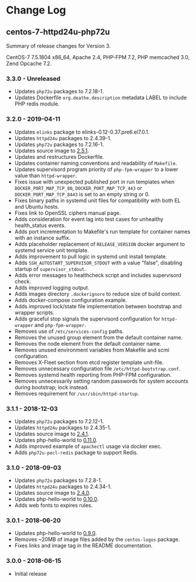 # Change Log

## centos-7-httpd24u-php72u

Summary of release changes for Version 3.

CentOS-7 7.5.1804 x86_64, Apache 2.4, PHP-FPM 7.2, PHP memcached 3.0, Zend Opcache 7.2.

### 3.3.0 - Unreleased

- Updates `php72u` packages to 7.2.18-1.
- Updates Dockerfile `org.deathe.description` metadata LABEL to include PHP redis module.

### 3.2.0 - 2019-04-11

- Updates `elinks` package to elinks-0.12-0.37.pre6.el7.0.1.
- Updates `httpd24u` packages to 2.4.39-1.
- Updates `php72u` packages to 7.2.16-1.
- Updates source image to [2.5.1](https://github.com/jdeathe/centos-ssh/releases/tag/2.5.1).
- Updates and restructures Dockerfile.
- Updates container naming conventions and readability of `Makefile`.
- Updates supervisord program priority of `php-fpm-wrapper` to a lower value than `httpd-wrapper`.
- Fixes issue with unexpected published port in run templates when `DOCKER_PORT_MAP_TCP_80`, `DOCKER_PORT_MAP_TCP_443` or `DOCKER_PORT_MAP_TCP_8443` is set to an empty string or 0.
- Fixes binary paths in systemd unit files for compatibility with both EL and Ubuntu hosts.
- Fixes link to OpenSSL ciphers manual page.
- Adds consideration for event lag into test cases for unhealthy health_status events.
- Adds port incrementation to Makefile's run template for container names with an instance suffix.
- Adds placeholder replacement of `RELEASE_VERSION` docker argument to systemd service unit template.
- Adds improvement to pull logic in systemd unit install template.
- Adds `SSH_AUTOSTART_SUPERVISOR_STDOUT` with a value "false", disabling startup of `supervisor_stdout`.
- Adds error messages to healthcheck script and includes supervisord check.
- Adds improved logging output.
- Adds images directory `.dockerignore` to reduce size of build context.
- Adds docker-compose configuration example.
- Adds improved lock/state file implementation between bootstrap and wrapper scripts.
- Adds graceful stop signals the supervisord configuration for `httpd-wrapper` and `php-fpm-wrapper`.
- Removes use of `/etc/services-config` paths.
- Removes the unused group element from the default container name.
- Removes the node element from the default container name.
- Removes unused environment variables from Makefile and scmi configuration.
- Removes X-Fleet section from etcd register template unit-file.
- Removes unnecessary configuration file `/etc/httpd-bootstrap.conf`.
- Removes systemd health reporting from PHP-FPM configuration.
- Removes unnecessarily setting random passwords for system accounts during bootstrap; lock instead.
- Removes requirement for `/usr/sbin/httpd-startup`.

### 3.1.1 - 2018-12-03

- Updates `php72u` packages to 7.2.12-1.
- Updates `httpd24u` packages to 2.4.35-1.
- Updates source image to [2.4.1](https://github.com/jdeathe/centos-ssh/releases/tag/2.4.1).
- Updates php-hello-world to [0.11.0](https://github.com/jdeathe/php-hello-world/releases/tag/0.11.0).
- Adds improved example of `apachectl` usage via docker exec.
- Adds `php72u-pecl-redis` package to support Redis.

### 3.1.0 - 2018-09-03

- Updates `php72u` packages to 7.2.8-1.
- Updates `httpd24u` packages to 2.4.34-1.
- Updates source image to [2.4.0](https://github.com/jdeathe/centos-ssh/releases/tag/2.4.0).
- Updates php-hello-world to [0.10.0](https://github.com/jdeathe/php-hello-world/releases/tag/0.10.0).
- Adds web fonts to expires rules.

### 3.0.1 - 2018-06-20

- Updates php-hello-world to [0.9.0](https://github.com/jdeathe/php-hello-world/releases/tag/0.9.0).
- Removes ~20MB of image files added by the `centos-logos` package.
- Fixes links and image tag in the README documentation.

### 3.0.0 - 2018-06-15

- Initial release